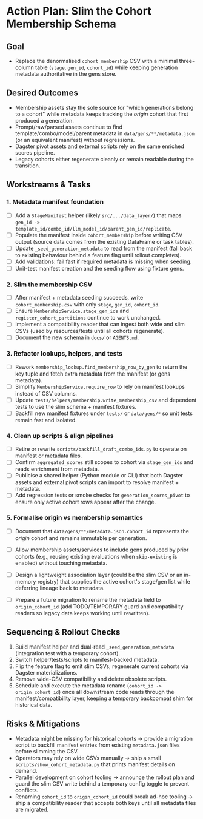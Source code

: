 # Action Plan: Slim the Cohort Membership Schema

## Goal
- Replace the denormalised `cohort_membership` CSV with a minimal three-column table (`stage`, `gen_id`, `cohort_id`) while keeping generation metadata authoritative in the gens store.

## Desired Outcomes
- Membership assets stay the sole source for "which generations belong to a cohort" while metadata keeps tracking the *origin* cohort that first produced a generation.
- Prompt/raw/parsed assets continue to find template/combo/model/parent metadata in `data/gens/**/metadata.json` (or an equivalent manifest) without regressions.
- Dagster pivot assets and external scripts rely on the same enriched scores pipeline.
- Legacy cohorts either regenerate cleanly or remain readable during the transition.

## Workstreams & Tasks

### 1. Metadata manifest foundation
- [ ] Add a `StageManifest` helper (likely `src/.../data_layer/`) that maps `gen_id -> template_id/combo_id/llm_model_id/parent_gen_id/replicate`.
- [ ] Populate the manifest inside `cohort_membership` before writing CSV output (source data comes from the existing DataFrame or task tables).
- [ ] Update `_seed_generation_metadata` to read from the manifest (fall back to existing behaviour behind a feature flag until rollout completes).
- [ ] Add validations: fail fast if required metadata is missing when seeding.
- [ ] Unit-test manifest creation and the seeding flow using fixture gens.

### 2. Slim the membership CSV
- [ ] After manifest + metadata seeding succeeds, write `cohort_membership.csv` with only `stage`, `gen_id`, `cohort_id`.
- [ ] Ensure `MembershipService.stage_gen_ids` and `register_cohort_partitions` continue to work unchanged.
- [ ] Implement a compatibility reader that can ingest both wide and slim CSVs (used by resources/tests until all cohorts regenerate).
- [ ] Document the new schema in `docs/` or `AGENTS.md`.

### 3. Refactor lookups, helpers, and tests
- [ ] Rework `membership_lookup.find_membership_row_by_gen` to return the key tuple and fetch extra metadata from the manifest (or gens metadata).
- [ ] Simplify `MembershipService.require_row` to rely on manifest lookups instead of CSV columns.
- [ ] Update `tests/helpers/membership.write_membership_csv` and dependent tests to use the slim schema + manifest fixtures.
- [ ] Backfill new manifest fixtures under `tests/` or `data/gens/*` so unit tests remain fast and isolated.

### 4. Clean up scripts & align pipelines
- [ ] Retire or rewrite `scripts/backfill_draft_combo_ids.py` to operate on manifest or metadata files.
- [ ] Confirm `aggregated_scores` still scopes to cohort via `stage_gen_ids` and reads enrichment from metadata.
- [ ] Publicise a shared helper (Python module or CLI) that both Dagster assets and external pivot scripts can import to resolve manifest + metadata.
- [ ] Add regression tests or smoke checks for `generation_scores_pivot` to ensure only active cohort rows appear after the change.

### 5. Formalise origin vs membership semantics
- [ ] Document that `data/gens/**/metadata.json.cohort_id` represents the *origin* cohort and remains immutable per generation.
- [ ] Allow membership assets/services to include gens produced by prior cohorts (e.g., reusing existing evaluations when `skip-existing` is enabled) without touching metadata.
- [ ] Design a lightweight association layer (could be the slim CSV or an in-memory registry) that supplies the active cohort's stage/gen list while deferring lineage back to metadata.
- [ ] Prepare a future migration to rename the metadata field to `origin_cohort_id` (add TODO/TEMPORARY guard and compatibility readers so legacy data keeps working until rewritten).


## Sequencing & Rollout Checks
1. Build manifest helper and dual-read `_seed_generation_metadata` (integration test with a temporary cohort).
2. Switch helper/tests/scripts to manifest-backed metadata.
3. Flip the feature flag to emit slim CSVs; regenerate current cohorts via Dagster materializations.
4. Remove wide-CSV compatibility and delete obsolete scripts.
5. Schedule and execute the metadata rename (`cohort_id -> origin_cohort_id`) once all downstream code reads through the manifest/compatibility layer, keeping a temporary backcompat shim for historical data.

## Risks & Mitigations
- Metadata might be missing for historical cohorts → provide a migration script to backfill manifest entries from existing `metadata.json` files before slimming the CSV.
- Operators may rely on wide CSVs manually → ship a small `scripts/show_cohort_metadata.py` that prints manifest details on demand.
- Parallel development on cohort tooling → announce the rollout plan and guard the slim CSV write behind a temporary config toggle to prevent conflicts.
- Renaming `cohort_id` to `origin_cohort_id` could break ad-hoc tooling → ship a compatibility reader that accepts both keys until all metadata files are migrated.
